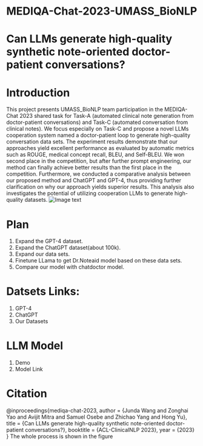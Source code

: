 # MEDIQA-Chat-2023-UMASS_BioNLP

# Can LLMs generate high-quality synthetic note-oriented doctor-patient conversations?
# Introduction
This project presents UMASS\_BioNLP team participation in the MEDIQA-Chat 2023 shared task for Task-A (automated clinical note generation from doctor-patient conversations) and Task-C (automated conversation from clinical notes). We focus especially on Task-C and propose a novel LLMs cooperation system named a doctor-patient loop to generate high-quality conversation data sets. The experiment results demonstrate that our approaches yield excellent performance as evaluated by automatic metrics such as ROUGE, medical concept recall, BLEU, and Self-BLEU. We won second place in the competition, but after further prompt engineering, our method can finally achieve better results than the first place in the competition. Furthermore, we conducted a comparative analysis between our proposed method and ChatGPT and GPT-4, thus providing further clarification on why our approach yields superior results. This analysis also investigates the potential of utilizing cooperation LLMs to generate high-quality datasets.
![Image text](https://github.com/believewhat/MEDIQA-Chat-2023-UMASS_BioNLP/blob/main/figure/sample.png)
# Plan
1. Expand the GPT-4 dataset.
2. Expand the ChatGPT dataset(about 100k).
3. Expand our data sets.
4. Finetune LLama to get Dr.Noteaid model based on these data sets.
5. Compare our model with chatdoctor model.

# Datsets Links:
1. GPT-4
2. ChatGPT
3. Our Datasets

# LLM Model
1. Demo
2. Model Link


# Citation
@inproceedings{mediqa-chat-2023,
  author    = {Junda Wang and
               Zonghai Yao and
               Avijit Mitra and
               Samuel Osebe and
               Zhichao Yang and
               Hong Yu}, 
  title     = {Can LLMs generate high-quality synthetic note-oriented doctor-patient conversations?},
  booktitle = {ACL-ClinicalNLP 2023},
  year      = {2023}
}
The whole process is shown in the figure

